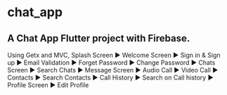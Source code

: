 # chat_app

## A Chat App Flutter project with Firebase.
Using Getx and MVC,
Splash Screen ► Welcome Screen ► Sign in & Sign up ► Email Validation ► Forget Password ► Change Password ► Chats Screen ► Search Chats ► Message Screen ► Audio Call ► Video Call ► Contacts ► Search Contacts ► Call History ► Search on Call history ► Profile Screen ► Edit Profile


